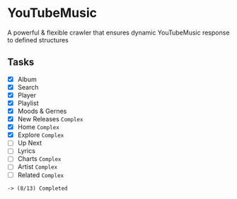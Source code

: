 # YouTubeMusic
A powerful &amp; flexible crawler that ensures dynamic YouTubeMusic response to defined structures

## Tasks
- [x] Album
- [x] Search
- [x] Player
- [x] Playlist
- [x] Moods & Gernes
- [x] New Releases   `Complex`
- [x] Home           `Complex`
- [x] Explore        `Complex`
- [ ] Up Next
- [ ] Lyrics
- [ ] Charts         `Complex`
- [ ] Artist         `Complex`
- [ ] Related        `Complex`

`-> (8/13) Completed`
